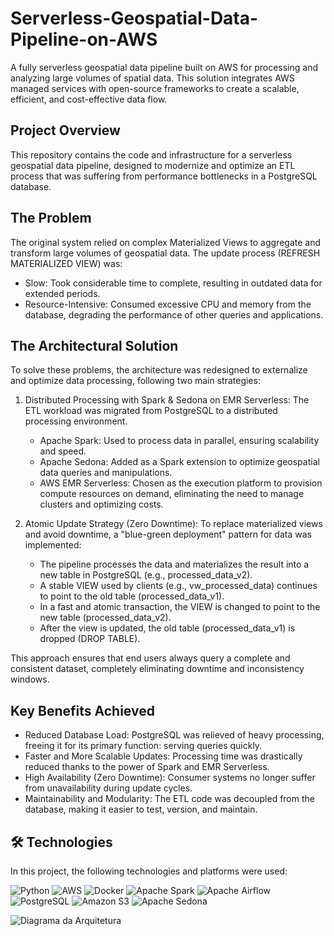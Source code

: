 # Serverless-Geospatial-Data-Pipeline-on-AWS
A fully serverless geospatial data pipeline built on AWS for processing and analyzing large volumes of spatial data. This solution integrates AWS managed services with open-source frameworks to create a scalable, efficient, and cost-effective data flow.

## Project Overview
This repository contains the code and infrastructure for a serverless geospatial data pipeline, designed to modernize and optimize an ETL process that was suffering from performance bottlenecks in a PostgreSQL database.

## The Problem
The original system relied on complex Materialized Views to aggregate and transform large volumes of geospatial data. The update process (REFRESH MATERIALIZED VIEW) was:
  - Slow: Took considerable time to complete, resulting in outdated data for extended periods.
  - Resource-Intensive: Consumed excessive CPU and memory from the database, degrading the performance of other queries and applications.

## The Architectural Solution
To solve these problems, the architecture was redesigned to externalize and optimize data processing, following two main strategies:

1. Distributed Processing with Spark & Sedona on EMR Serverless:
The ETL workload was migrated from PostgreSQL to a distributed processing environment.
   - Apache Spark: Used to process data in parallel, ensuring scalability and speed.
    - Apache Sedona: Added as a Spark extension to optimize geospatial data queries and manipulations.
    - AWS EMR Serverless: Chosen as the execution platform to provision compute resources on demand, eliminating the need to manage clusters and optimizing costs.

2. Atomic Update Strategy (Zero Downtime):
To replace materialized views and avoid downtime, a "blue-green deployment" pattern for data was implemented:
    - The pipeline processes the data and materializes the result into a new table in PostgreSQL (e.g., processed_data_v2).
    - A stable VIEW used by clients (e.g., vw_processed_data) continues to point to the old table (processed_data_v1).
    - In a fast and atomic transaction, the VIEW is changed to point to the new table (processed_data_v2).
    - After the view is updated, the old table (processed_data_v1) is dropped (DROP TABLE).

This approach ensures that end users always query a complete and consistent dataset, completely eliminating downtime and inconsistency windows.

## Key Benefits Achieved
  - Reduced Database Load: PostgreSQL was relieved of heavy processing, freeing it for its primary function: serving queries quickly.
  - Faster and More Scalable Updates: Processing time was drastically reduced thanks to the power of Spark and EMR Serverless.
  - High Availability (Zero Downtime): Consumer systems no longer suffer from unavailability during update cycles.
  - Maintainability and Modularity: The ETL code was decoupled from the database, making it easier to test, version, and maintain.

## 🛠️ Technologies

In this project, the following technologies and platforms were used:

<p align="left">
  <img src="https://img.shields.io/badge/Python-3776AB?style=for-the-badge&logo=python&logoColor=white" alt="Python"/>
  <img src="https://img.shields.io/badge/Amazon_AWS-232F3E?style=for-the-badge&logo=amazon-aws&logoColor=white" alt="AWS"/>
  <img src="https://img.shields.io/badge/Docker-2496ED?style=for-the-badge&logo=docker&logoColor=white" alt="Docker"/>
  <img src="https://img.shields.io/badge/Apache_Spark-E25A1C?style=for-the-badge&logo=apache-spark&logoColor=white" alt="Apache Spark"/>
  <img src="https://img.shields.io/badge/Apache_Airflow-017CEE?style=for-the-badge&logo=apache-airflow&logoColor=white" alt="Apache Airflow"/>
  <img src="https://img.shields.io/badge/PostgreSQL-4169E1?style=for-the-badge&logo=postgresql&logoColor=white" alt="PostgreSQL"/>
  <img src="https://img.shields.io/badge/Amazon_S3-569A31?style=for-the-badge&logo=amazon-s3&logoColor=white" alt="Amazon S3"/>
  <img src="https://img.shields.io/badge/Apache_Sedona-4D2C5A?style=for-the-badge&logoColor=white" alt="Apache Sedona"/>
</p>

![Diagrama da Arquitetura](docs/images/architecture_diagram.png)
